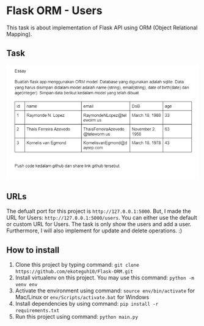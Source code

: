 # Flask ORM - Users

This task is about implementation of Flask API using ORM (Object Relational Mapping).

## Task
![Task](task.png)

## URLs
The defualt port for this project is `http://127.0.0.1:5000`. But, I made the URL for Users: `http://127.0.0.1:5000/users`. You can either use the default or custom URL for Users. The task is only show the users and add a user. Furthermore, I will also implement for update and delete operations. :)

## How to install

1. Clone this project by typing command: `git clone https://github.com/ekoteguh10/Flask-ORM.git`
2. Install virtualenv on this project. You may use this command: `python -m venv env`
3. Activate the environment using command: `source env/bin/activate` for Mac/Linux or `env/Scripts/activate.bat` for Windows
4. Install dependencies by using command: `pip install -r requirements.txt`
5. Run this project using command: `python main.py`